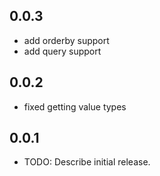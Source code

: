## 0.0.3
* add orderby support
* add query support

## 0.0.2
* fixed getting value types

## 0.0.1
* TODO: Describe initial release.
